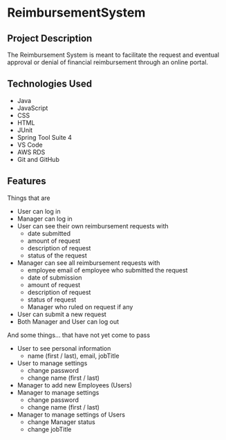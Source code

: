 # ReimbursementSystem

## Project Description

The Reimbursement System is meant to facilitate the request and 
eventual approval or denial of financial reimbursement through an online portal. 

## Technologies Used

- Java
- JavaScript
- CSS
- HTML
- JUnit
- Spring Tool Suite 4
- VS Code
- AWS RDS
- Git and GitHub

## Features

Things that are

- User can log in
- Manager can log in
- User can see their own reimbursement requests with
  - date submitted
  - amount of request
  - description of request
  - status of the request
- Manager can see all reimbursement requests with
  - employee email of employee who submitted the request
  - date of submission
  - amount of request
  - description of request
  - status of request
  - Manager who ruled on request if any
- User can submit a new request
- Both Manager and User can log out

And some things... that have not yet come to pass

- User to see personal information
  - name (first / last), email, jobTitle
- User to manage settings
  - change password
  - change name (first / last)
- Manager to add new Employees (Users)
- Manager to manage settings
  - change password
  - change name (first / last)
- Manager to manage settings of Users
  - change Manager status
  - change jobTitle
